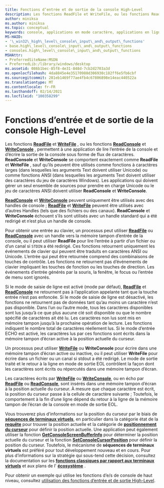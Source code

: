 ```yaml
---
title: Fonctions d’entrée et de sortie de la console High-Level
description: Les fonctions ReadFile et WriteFile, ou les fonctions ReadConsole et WriteConsole, permettent à une application de lire l’entrée de la console et d’écrire la sortie de la console sous forme de flux de caractères.
author: miniksa
ms.author: miniksa
ms.topic: conceptual
keywords: console, applications en mode caractère, applications en ligne de commande, applications de terminal, API console
MS-HAID:
- '\_win32\_high\_level\_console\_input\_and\_output\_functions'
- base.high\_level\_console\_input\_and\_output\_functions
- consoles.high\_level\_console\_input\_and\_output\_functions
MSHAttr:
- PreferredSiteName:MSDN
- PreferredLib:/library/windows/desktop
ms.assetid: 086b1bec-85f8-4e31-848d-7cb2d2703a3d
ms.openlocfilehash: 4da8845e4e35170980d306930c182ff6e5fb6cbf
ms.sourcegitcommit: 281eb1469f77ae4fb4c67806898e14eac440522a
ms.translationtype: MT
ms.contentlocale: fr-FR
ms.lasthandoff: 02/14/2021
ms.locfileid: "100358299"
---
```

# <a name="high-level-console-input-and-output-functions"></a>Fonctions d’entrée et de sortie de la console High-Level

Les fonctions [**ReadFile**](/windows/win32/api/fileapi/nf-fileapi-readfile) et [**WriteFile**](/windows/win32/api/fileapi/nf-fileapi-writefile) , ou les fonctions [**ReadConsole**](readconsole.md) et [**WriteConsole**](writeconsole.md) , permettent à une application de lire l’entrée de la console et d’écrire la sortie de la console sous forme de flux de caractères. **ReadConsole** et **WriteConsole** se comportent exactement comme **ReadFile** et **WriteFile** , sauf qu’ils peuvent être utilisés comme fonctions à caractères larges (dans lesquelles les arguments Text doivent utiliser Unicode) ou comme fonctions ANSI (dans lesquelles les arguments Text doivent utiliser des caractères du jeu de caractères Windows). Les applications qui doivent gérer un seul ensemble de sources pour prendre en charge Unicode ou le jeu de caractères ANSI doivent utiliser **ReadConsole** et **WriteConsole**.

[**ReadConsole**](readconsole.md) et [**WriteConsole**](writeconsole.md) peuvent uniquement être utilisés avec des handles de console ; [**ReadFile**](/windows/win32/api/fileapi/nf-fileapi-readfile) et [**WriteFile**](/windows/win32/api/fileapi/nf-fileapi-writefile) peuvent être utilisés avec d’autres Handles (tels que des fichiers ou des canaux). **ReadConsole** et **WriteConsole** échouent s’ils sont utilisés avec un handle standard qui a été redirigé et n’est plus un handle de console.

Pour obtenir une entrée au clavier, un processus peut utiliser [**ReadFile**](/windows/win32/api/fileapi/nf-fileapi-readfile) ou [**ReadConsole**](readconsole.md) avec un handle vers la mémoire tampon d’entrée de la console, ou il peut utiliser **ReadFile** pour lire l’entrée à partir d’un fichier ou d’un canal si `STDIN` a été redirigé. Ces fonctions retournent uniquement les événements de clavier qui peuvent être traduits en caractères ANSI ou Unicode. L’entrée qui peut être retournée comprend des combinaisons de touches de contrôle. Les fonctions ne retournent pas d’événements de clavier impliquant les touches de fonction ou les touches de direction. Les événements d’entrée générés par la souris, la fenêtre, le focus ou l’entrée de menu sont ignorés.

Si le mode de saisie de ligne est activé (mode par défaut), [**ReadFile**](/windows/win32/api/fileapi/nf-fileapi-readfile) et [**ReadConsole**](readconsole.md) ne retournent pas à l’application appelante tant que la touche entrée n’est pas enfoncée. Si le mode de saisie de ligne est désactivé, les fonctions ne retournent pas de données tant qu’au moins un caractère n’est pas disponible. Dans l’un ou l’autre mode, tous les caractères disponibles sont lus jusqu’à ce que plus aucune clé soit disponible ou que le nombre spécifié de caractères ait été lu. Les caractères non lus sont mis en mémoire tampon jusqu’à la prochaine opération de lecture. Les fonctions indiquent le nombre total de caractères réellement lus. Si le mode d’entrée ECHO est activé, les caractères lus par ces fonctions sont écrits dans la mémoire tampon d’écran active à la position actuelle du curseur.

Un processus peut utiliser [**WriteFile**](/windows/win32/api/fileapi/nf-fileapi-writefile) ou **WriteConsole** pour écrire dans une mémoire tampon d’écran active ou inactive, ou il peut utiliser **WriteFile** pour écrire dans un fichier ou un canal si stdout a été redirigé. Le mode de sortie traité et le retour à la ligne en mode de sortie EOL contrôlent la façon dont les caractères sont écrits ou répercutés dans une mémoire tampon d’écran.

Les caractères écrits par [**WriteFile**](/windows/win32/api/fileapi/nf-fileapi-writefile) ou [**WriteConsole**](writeconsole.md), ou en écho par [**ReadFile**](/windows/win32/api/fileapi/nf-fileapi-readfile) ou [**ReadConsole**](readconsole.md), sont insérés dans une mémoire tampon d’écran à la position actuelle du curseur. À mesure que chaque caractère est écrit, la position du curseur passe à la cellule de caractère suivante ; Toutefois, le comportement à la fin d’une ligne dépend du retour à la ligne de la mémoire tampon de l’écran de la console en mode de sortie EOL.

Vous trouverez plus d’informations sur la position du curseur par le biais de **[séquences de terminaux virtuels](console-virtual-terminal-sequences.md)**, en particulier dans la catégorie état de la **[requête](console-virtual-terminal-sequences.md#query-state)** pour trouver la position actuelle et la catégorie de **[positionnement du curseur](console-virtual-terminal-sequences.md#cursor-positioning)** pour définir la position actuelle. Une application peut également utiliser la fonction [**GetConsoleScreenBufferInfo**](getconsolescreenbufferinfo.md) pour déterminer la position actuelle du curseur et la fonction [**SetConsoleCursorPosition**](setconsolecursorposition.md) pour définir la position du curseur. Toutefois, le mécanisme de **séquences de terminaux virtuels** est préféré pour tout développement nouveau et en cours. Pour plus d’informations sur la stratégie qui sous-tend cette décision, consultez la documentation sur les **[fonctions classiques par rapport aux terminaux virtuels](classic-vs-vt.md)** et aux plans de l' **[écosystème](ecosystem-roadmap.md)** .

Pour obtenir un exemple qui utilise les fonctions d’e/s de console de haut niveau, consultez [utilisation des fonctions d’entrée et de sortie High-Level](using-the-high-level-input-and-output-functions.md).
